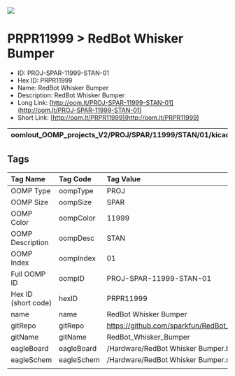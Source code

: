


  
![][im]
# PRPR11999 > RedBot Whisker Bumper

- ID: PROJ-SPAR-11999-STAN-01
- Hex ID: PRPR11999
- Name: RedBot Whisker Bumper
- Description: RedBot Whisker Bumper
- Long Link: [http://oom.lt/PROJ-SPAR-11999-STAN-01](http://oom.lt/PROJ-SPAR-11999-STAN-01)
- Short Link: [http://oom.lt/PRPR11999](http://oom.lt/PRPR11999)
  

|oomlout_OOMP_projects_V2/PROJ/SPAR/11999/STAN/01/kicadPcb3dFront.png|oomlout_OOMP_projects_V2/PROJ/SPAR/11999/STAN/01/kicadPcb3dBack.png|oomlout_OOMP_projects_V2/PROJ/SPAR/11999/STAN/01/kicadPcb3d.png||
| :---: | :---: | :---: | :---: |

## Tags
  

|Tag Name|Tag Code|Tag Value|
| :--- | :--- | :--- |
|OOMP Type|oompType|PROJ|
|OOMP Size|oompSize|SPAR|
|OOMP Color|oompColor|11999|
|OOMP Description|oompDesc|STAN|
|OOMP Index|oompIndex|01|
|Full OOMP ID|oompID|PROJ-SPAR-11999-STAN-01|
|Hex ID (short code)|hexID|PRPR11999|
|name|name|RedBot Whisker Bumper|
|gitRepo|gitRepo|https://github.com/sparkfun/RedBot_Whisker_Bumper|
|gitName|gitName|RedBot_Whisker_Bumper|
|eagleBoard|eagleBoard|/Hardware/RedBot Whisker Bumper.brd|
|eagleSchem|eagleSchem|/Hardware/RedBot Whisker Bumper.sch|
||||



[im]: PROJ/SPAR/11999/STAN/01/kicadPcb3d_450.png
